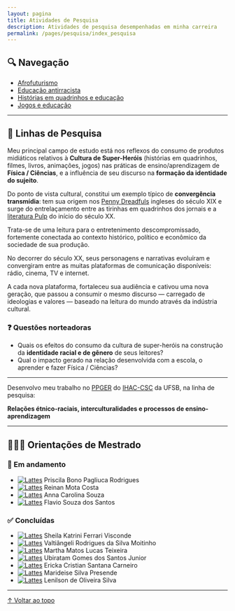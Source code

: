 ```yaml
---
layout: pagina
title: Atividades de Pesquisa
description: Atividades de pesquisa desempenhadas em minha carreira
permalink: /pages/pesquisa/index_pesquisa
---  
```



## 🔍 Navegação

- [Afrofuturismo](/pages/pesquisa/pesquisa_afro.html)
- [Educação antirracista](/pages/pesquisa/pesquisa_edu.html)
- [Histórias em quadrinhos e educação](/pages/pesquisa/pesquisa_hq.html)
- [Jogos e educação](/pages/pesquisa/pesquisa_jogos.html)

---

## 🧠 Linhas de Pesquisa

Meu principal campo de estudo está nos reflexos do consumo de produtos midiáticos relativos à **Cultura de Super-Heróis** (histórias em quadrinhos, filmes, livros, animações, jogos) nas práticas de ensino/aprendizagem de **Física / Ciências**, e a influência de seu discurso na **formação da identidade do sujeito**.

Do ponto de vista cultural, constitui um exemplo típico de **convergência transmídia**: tem sua origem nos [Penny Dreadfuls](https://en.wikipedia.org/wiki/Penny_dreadful) ingleses do século XIX e surge do entrelaçamento entre as tirinhas em quadrinhos dos jornais e a [literatura Pulp](https://en.wikipedia.org/wiki/Pulp_magazine) do início do século XX.

Trata-se de uma leitura para o entretenimento descompromissado, fortemente conectada ao contexto histórico, político e econômico da sociedade de sua produção.

No decorrer do século XX, seus personagens e narrativas evoluíram e convergiram entre as muitas plataformas de comunicação disponíveis: rádio, cinema, TV e internet.

A cada nova plataforma, fortaleceu sua audiência e cativou uma nova geração, que passou a consumir o mesmo discurso — carregado de ideologias e valores — baseado na leitura do mundo através da indústria cultural.

### ❓ Questões norteadoras

- Quais os efeitos do consumo da cultura de super-heróis na construção da **identidade racial e de gênero** de seus leitores?
- Qual o impacto gerado na relação desenvolvida com a escola, o aprender e fazer Física / Ciências?

---

Desenvolvo meu trabalho no [PPGER](https://ufsb.edu.br/ppger/) do [IHAC-CSC](https://ufsb.edu.br/ihac-csc) da UFSB, na linha de pesquisa:

**Relações étnico-raciais, interculturalidades e processos de ensino-aprendizagem**

---

## 👨🏽‍🏫 Orientações de Mestrado

### 📌 Em andamento

- [![Lattes](https://itxesco.github.io/assets/icones/icons16/lattes-icon.png)](http://lattes.cnpq.br/3929221160338872) Priscila Bono Pagliuca Rodrigues  
- [![Lattes](https://itxesco.github.io/assets/icones/icons16/lattes-icon.png)](http://lattes.cnpq.br/) Reinan Mota Costa  
- [![Lattes](https://itxesco.github.io/assets/icones/icons16/lattes-icon.png)](http://lattes.cnpq.br/) Anna Carolina Souza  
- [![Lattes](https://itxesco.github.io/assets/icones/icons16/lattes-icon.png)](http://lattes.cnpq.br/) Flavio Souza dos Santos  

### ✅ Concluídas

- [![Lattes](https://itxesco.github.io/assets/icones/icons16/lattes-icon.png)](http://lattes.cnpq.br/8317287394228958) Sheila Katrini Ferrari Visconde  
- [![Lattes](https://itxesco.github.io/assets/icones/icons16/lattes-icon.png)](http://lattes.cnpq.br/0265292324050570) Valtiângeli Rodrigues da Silva Moitinho  
- [![Lattes](https://itxesco.github.io/assets/icones/icons16/lattes-icon.png)](http://lattes.cnpq.br/9137805008331639) Martha Matos Lucas Teixeira  
- [![Lattes](https://itxesco.github.io/assets/icones/icons16/lattes-icon.png)](http://lattes.cnpq.br/8121344743580077) Ubiratam Gomes dos Santos Junior  
- [![Lattes](https://itxesco.github.io/assets/icones/icons16/lattes-icon.png)](http://lattes.cnpq.br/7545687911475904) Ericka Cristian Santana Carneiro  
- [![Lattes](https://itxesco.github.io/assets/icones/icons16/lattes-icon.png)](http://lattes.cnpq.br/0937458579414776) Marideise Silva Presende  
- [![Lattes](https://itxesco.github.io/assets/icones/icons16/lattes-icon.png)](http://lattes.cnpq.br/3523225974376488) Lenilson de Oliveira Silva   

---
[↑ Voltar ao topo](#topo)
